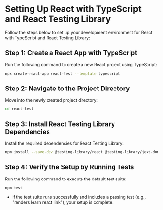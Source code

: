 # Setting Up React with TypeScript and React Testing Library

Follow the steps below to set up your development environment for React with TypeScript and React Testing Library:

## Step 1: Create a React App with TypeScript

Run the following command to create a new React project using TypeScript:

```bash
npx create-react-app react-test --template typescript
```

## Step 2: Navigate to the Project Directory

Move into the newly created project directory:

```bash
cd react-test
```

## Step 3: Install React Testing Library Dependencies

Install the required dependencies for React Testing Library:

```bash
npm install --save-dev @testing-library/react @testing-library/jest-dom @testing-library/user-event
```

## Step 4: Verify the Setup by Running Tests

Run the following command to execute the default test suite:

```bash
npm test
```

- If the test suite runs successfully and includes a passing test (e.g., "renders learn react link"), your setup is complete.
